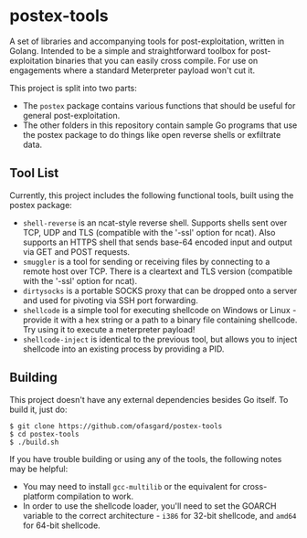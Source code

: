 # postex-tools

A set of libraries and accompanying tools for post-exploitation, written in Golang. Intended to be a simple and straightforward toolbox for post-exploitation binaries that you can easily cross compile. For use on engagements where a standard Meterpreter payload won't cut it. 

This project is split into two parts:

- The `postex` package contains various functions that should be useful for general post-exploitation.
- The other folders in this repository contain sample Go programs that use the postex package to do things like open reverse shells or exfiltrate data.

## Tool List

Currently, this project includes the following functional tools, built using the postex package:

- `shell-reverse` is an ncat-style reverse shell. Supports shells sent over TCP, UDP and TLS (compatible with the '-ssl' option for ncat). Also supports an HTTPS shell that sends base-64 encoded input and output via GET and POST requests.
- `smuggler` is a tool for sending or receiving files by connecting to a remote host over TCP. There is a cleartext and TLS version (compatible with the '-ssl' option for ncat).
- `dirtysocks` is a portable SOCKS proxy that can be dropped onto a server and used for pivoting via SSH port forwarding.
- `shellcode` is a simple tool for executing shellcode on Windows or Linux - provide it with a hex string or a path to a binary file containing shellcode. Try using it to execute a meterpreter payload!
- `shellcode-inject` is identical to the previous tool, but allows you to inject shellcode into an existing process by providing a PID.

## Building

This project doesn't have any external dependencies besides Go itself. To build it, just do:

```shell
$ git clone https://github.com/ofasgard/postex-tools
$ cd postex-tools
$ ./build.sh
```

If you have trouble building or using any of the tools, the following notes may be helpful:

- You may need to install `gcc-multilib` or the equivalent for cross-platform compilation to work.
- In order to use the shellcode loader, you'll need to set the GOARCH variable to the correct architecture - `i386` for 32-bit shellcode, and `amd64` for 64-bit shellcode.

